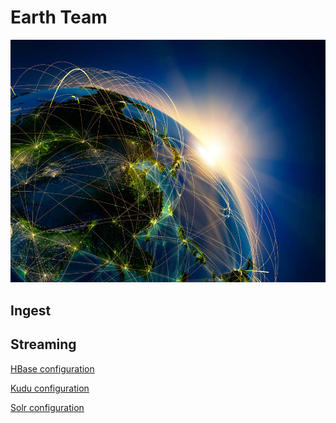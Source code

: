 # Earth Team

![](pics/earth_data.jpg)

## Ingest

## Streaming

[HBase configuration](HBase/hbase.md)

[Kudu configuration](kudu/kuduconfiguration.md)

[Solr configuration](Solr/Solr_documentation.md)
